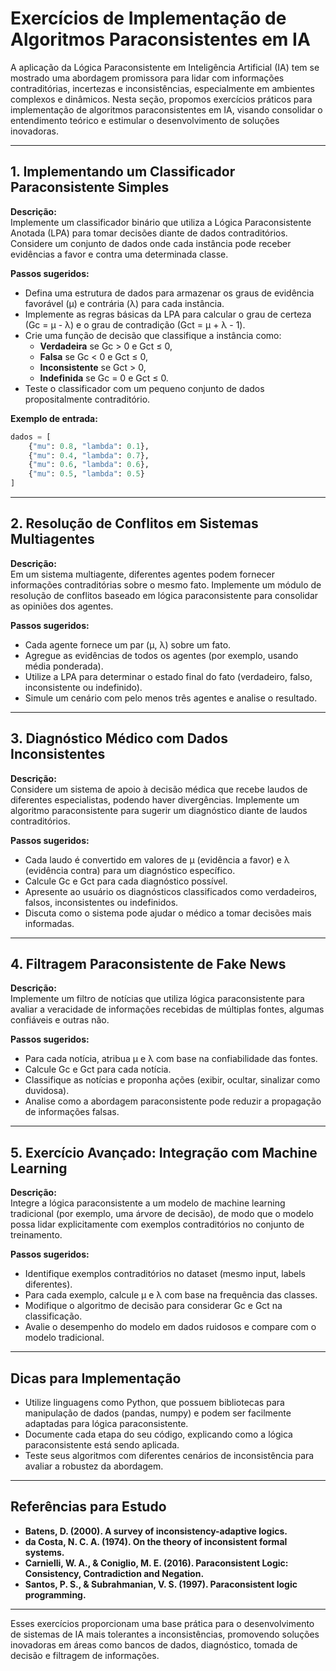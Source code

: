 
# Exercícios de Implementação de Algoritmos Paraconsistentes em IA

A aplicação da Lógica Paraconsistente em Inteligência Artificial (IA) tem se mostrado uma abordagem promissora para lidar com informações contraditórias, incertezas e inconsistências, especialmente em ambientes complexos e dinâmicos. Nesta seção, propomos exercícios práticos para implementação de algoritmos paraconsistentes em IA, visando consolidar o entendimento teórico e estimular o desenvolvimento de soluções inovadoras.

---

## 1. **Implementando um Classificador Paraconsistente Simples**

**Descrição:**  
Implemente um classificador binário que utiliza a Lógica Paraconsistente Anotada (LPA) para tomar decisões diante de dados contraditórios. Considere um conjunto de dados onde cada instância pode receber evidências a favor e contra uma determinada classe.

**Passos sugeridos:**
- Defina uma estrutura de dados para armazenar os graus de evidência favorável (μ) e contrária (λ) para cada instância.
- Implemente as regras básicas da LPA para calcular o grau de certeza (Gc = μ - λ) e o grau de contradição (Gct = μ + λ - 1).
- Crie uma função de decisão que classifique a instância como:
  - **Verdadeira** se Gc > 0 e Gct ≤ 0,
  - **Falsa** se Gc < 0 e Gct ≤ 0,
  - **Inconsistente** se Gct > 0,
  - **Indefinida** se Gc = 0 e Gct ≤ 0.
- Teste o classificador com um pequeno conjunto de dados propositalmente contraditório.

**Exemplo de entrada:**
```python
dados = [
    {"mu": 0.8, "lambda": 0.1},
    {"mu": 0.4, "lambda": 0.7},
    {"mu": 0.6, "lambda": 0.6},
    {"mu": 0.5, "lambda": 0.5}
]
```

---

## 2. **Resolução de Conflitos em Sistemas Multiagentes**

**Descrição:**  
Em um sistema multiagente, diferentes agentes podem fornecer informações contraditórias sobre o mesmo fato. Implemente um módulo de resolução de conflitos baseado em lógica paraconsistente para consolidar as opiniões dos agentes.

**Passos sugeridos:**
- Cada agente fornece um par (μ, λ) sobre um fato.
- Agregue as evidências de todos os agentes (por exemplo, usando média ponderada).
- Utilize a LPA para determinar o estado final do fato (verdadeiro, falso, inconsistente ou indefinido).
- Simule um cenário com pelo menos três agentes e analise o resultado.

---

## 3. **Diagnóstico Médico com Dados Inconsistentes**

**Descrição:**  
Considere um sistema de apoio à decisão médica que recebe laudos de diferentes especialistas, podendo haver divergências. Implemente um algoritmo paraconsistente para sugerir um diagnóstico diante de laudos contraditórios.

**Passos sugeridos:**
- Cada laudo é convertido em valores de μ (evidência a favor) e λ (evidência contra) para um diagnóstico específico.
- Calcule Gc e Gct para cada diagnóstico possível.
- Apresente ao usuário os diagnósticos classificados como verdadeiros, falsos, inconsistentes ou indefinidos.
- Discuta como o sistema pode ajudar o médico a tomar decisões mais informadas.

---

## 4. **Filtragem Paraconsistente de Fake News**

**Descrição:**  
Implemente um filtro de notícias que utiliza lógica paraconsistente para avaliar a veracidade de informações recebidas de múltiplas fontes, algumas confiáveis e outras não.

**Passos sugeridos:**
- Para cada notícia, atribua μ e λ com base na confiabilidade das fontes.
- Calcule Gc e Gct para cada notícia.
- Classifique as notícias e proponha ações (exibir, ocultar, sinalizar como duvidosa).
- Analise como a abordagem paraconsistente pode reduzir a propagação de informações falsas.

---

## 5. **Exercício Avançado: Integração com Machine Learning**

**Descrição:**  
Integre a lógica paraconsistente a um modelo de machine learning tradicional (por exemplo, uma árvore de decisão), de modo que o modelo possa lidar explicitamente com exemplos contraditórios no conjunto de treinamento.

**Passos sugeridos:**
- Identifique exemplos contraditórios no dataset (mesmo input, labels diferentes).
- Para cada exemplo, calcule μ e λ com base na frequência das classes.
- Modifique o algoritmo de decisão para considerar Gc e Gct na classificação.
- Avalie o desempenho do modelo em dados ruidosos e compare com o modelo tradicional.

---

## Dicas para Implementação

- Utilize linguagens como Python, que possuem bibliotecas para manipulação de dados (pandas, numpy) e podem ser facilmente adaptadas para lógica paraconsistente.
- Documente cada etapa do seu código, explicando como a lógica paraconsistente está sendo aplicada.
- Teste seus algoritmos com diferentes cenários de inconsistência para avaliar a robustez da abordagem.

---

## Referências para Estudo

- **Batens, D. (2000). A survey of inconsistency-adaptive logics.**
- **da Costa, N. C. A. (1974). On the theory of inconsistent formal systems.**
- **Carnielli, W. A., & Coniglio, M. E. (2016). Paraconsistent Logic: Consistency, Contradiction and Negation.**
- **Santos, P. S., & Subrahmanian, V. S. (1997). Paraconsistent logic programming.**

---

Esses exercícios proporcionam uma base prática para o desenvolvimento de sistemas de IA mais tolerantes a inconsistências, promovendo soluções inovadoras em áreas como bancos de dados, diagnóstico, tomada de decisão e filtragem de informações.
```
